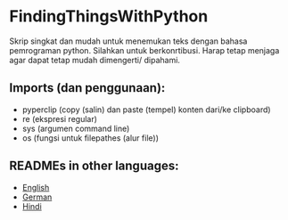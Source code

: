 # FindingThingsWithPython
Skrip singkat dan mudah untuk menemukan teks dengan bahasa pemrograman python.
Silahkan untuk berkonrtibusi. Harap tetap menjaga agar dapat tetap mudah dimengerti/ dipahami.

## Imports (dan penggunaan):
- pyperclip (copy (salin) dan paste (tempel) konten dari/ke clipboard)
- re (ekspresi regular)
- sys (argumen command line)
- os (fungsi untuk filepathes (alur file))

## READMEs in other languages:
- [English](README.md)
- [German](README_de.md)
- [Hindi](README_hi.md)